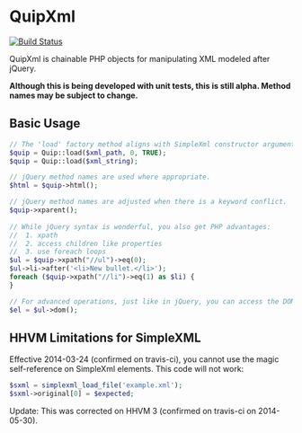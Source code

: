 QuipXml
=======

[![Build Status](https://travis-ci.org/wittiws/quipxml.png?branch=master)](https://travis-ci.org/wittiws/quipxml)

QuipXml is chainable PHP objects for manipulating XML modeled after jQuery.

**Although this is being developed with unit tests, this is still alpha. Method names may be subject to change.**

Basic Usage
-----------

```` php
// The 'load' factory method aligns with SimpleXml constructor arguments.
$quip = Quip::load($xml_path, 0, TRUE);
$quip = Quip::load($xml_string);

// jQuery method names are used where appropriate.
$html = $quip->html();

// jQuery method names are adjusted when there is a keyword conflict.
$quip->xparent();
    
// While jQuery syntax is wonderful, you also get PHP advantages:
//  1. xpath
//  2. access children like properties
//  3. use foreach loops
$ul = $quip->xpath("//ul")->eq(0);
$ul->li->after('<li>New bullet.</li>');
foreach ($quip->xpath("//li")->eq(1) as $li) {
}

// For advanced operations, just like in jQuery, you can access the DOMNode for a given XML node.
$el = $ul->dom();
````

HHVM Limitations for SimpleXML
------------------------------

Effective 2014-03-24 (confirmed on travis-ci), you cannot use the magic self-reference on SimpleXml elements. This code will not work:
```` php
$sxml = simplexml_load_file('example.xml');
$sxml->original[0] = $expected;
````
Update: This was corrected on HHVM 3 (confirmed on travis-ci on 2014-05-30).
